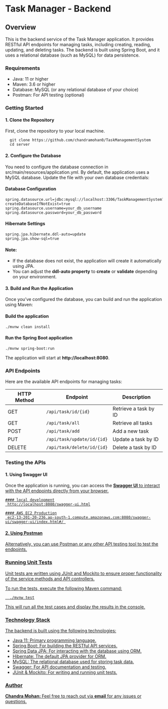 # Task Manager - Backend

## Overview
This is the backend service of the Task Manager application. It provides RESTful API endpoints for managing tasks, including creating, reading, updating, and deleting tasks. The backend is built using Spring Boot, and it uses a relational database (such as MySQL) for data persistence.

### Requirements
  * Java: 11 or higher
  * Maven: 3.6 or higher
  * Database: MySQL (or any relational database of your choice)
  * Postman: For API testing (optional)

### Getting Started
#### 1. Clone the Repository
First, clone the repository to your local machine.
```
  git clone https://github.com/chandramohan0/TaskManagementSystem
  cd server
```

#### 2. Configure the Database
You need to configure the database connection in src/main/resources/application.yml. By default, the application uses a MySQL database. Update the file with your own database credentials:
  #### Database Configuration
    spring.datasource.url=jdbc:mysql://localhost:3306/TaskManagementSystem?createDatabaseIfNotExist=true
    spring.datasource.username=your_db_username
    spring.datasource.password=your_db_password
  
  #### Hibernate Settings
    spring.jpa.hibernate.ddl-auto=update
    spring.jpa.show-sql=true

#### Note:

* If the database does not exist, the application will create it automatically using JPA.
* You can adjust the <b>ddl-auto property</b> to <b>create</b> or <b>validate</b> depending on your environment.

#### 3. Build and Run the Application
Once you’ve configured the database, you can build and run the application using Maven:
  #### Build the application
    ./mvnw clean install
  
  #### Run the Spring Boot application
    ./mvnw spring-boot:run

The application will start at <b>http://localhost:8080</b>.

### API Endpoints
Here are the available API endpoints for managing tasks:

| HTTP Method | Endpoint                  | Description                       |
|-------------|---------------------------|-----------------------------------|
| GET         | `/api/task/id/{id}`      | Retrieve a task by ID             |
| GET         | `/api/task/all`          | Retrieve all tasks                 |
| POST        | `/api/task/add`          | Add a new task                     |
| PUT         | `/api/task/update/id/{id}`| Update a task by ID               |
| DELETE      | `/api/task/delete/id/{id}`| Delete a task by ID               |

### Testing the APIs
#### 1. Using Swagger UI
Once the application is running, you can access the <b><a href="http://localhost:8080/swagger-ui.html">Swagger UI</b> to interact with the API endpoints directly from your browser.
  ```
  #### local development
   http://localhost:8080/swagger-ui.html

  #### AWS EC2 Production
   ec2-13-201-20-236.ap-south-1.compute.amazonaws.com:8080/swagger-ui/swagger-ui/index.html#/ 
 ```
#### 2. Using Postman
Alternatively, you can use Postman or any other API testing tool to test the endpoints.

### Running Unit Tests
Unit tests are written using JUnit and Mockito to ensure proper functionality of the service methods and API controllers.

To run the tests, execute the following Maven command:
```
  ./mvnw test
```
This will run all the test cases and display the results in the console.

### Technology Stack
The backend is built using the following technologies:

* Java 11: Primary programming language.
* Spring Boot: For building the RESTful API services.
* Spring Data JPA: For interacting with the database using ORM.
* Hibernate: The default JPA provider for ORM.
* MySQL: The relational database used for storing task data.
* Swagger: For API documentation and testing.
* JUnit & Mockito: For writing and running unit tests.

### Author
<b>Chandra Mohan: </b>
Feel free to reach out via <b><a href="mailto:thechandramohan01@gmail.com">email</b> for any issues or questions.
